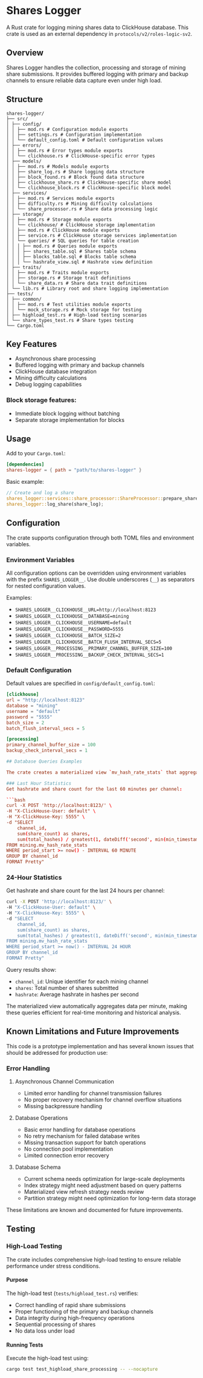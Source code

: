 # Shares Logger

A Rust crate for logging mining shares data to ClickHouse database. This crate is used as an external dependency in `protocols/v2/roles-logic-sv2`.

## Overview

Shares Logger handles the collection, processing and storage of mining share submissions. It provides buffered logging with primary and backup channels to ensure reliable data capture even under high load.

## Structure

```
shares-logger/
├── src/
│ ├── config/
│ │ ├── mod.rs # Configuration module exports
│ │ ├── settings.rs # Configuration implementation
│ │ └── default_config.toml # Default configuration values
│ ├── errors/
│ │ ├── mod.rs # Error types module exports
│ │ └── clickhouse.rs # ClickHouse-specific error types
│ ├── models/
│ │ ├── mod.rs # Models module exports
│ │ ├── share_log.rs # Share logging data structure
│ │ ├── block_found.rs # Block found data structure
│ │ ├── clickhouse_share.rs # ClickHouse-specific share model
│ │ └── clickhouse_block.rs # ClickHouse-specific block model
│ ├── services/
│ │ ├── mod.rs # Services module exports
│ │ ├── difficulty.rs # Mining difficulty calculations
│ │ └── share_processor.rs # Share data processing logic
│ ├── storage/
│ │ ├── mod.rs # Storage module exports
│ │ └── clickhouse/ # ClickHouse storage implementation
│ │ ├── mod.rs # ClickHouse module exports
│ │ ├── service.rs # ClickHouse storage services implementation
│ │ └── queries/ # SQL queries for table creation
│ │ │ ├── mod.rs # Queries module exports
│ │ │ ├── shares_table.sql # Shares table schema
│ │ │ ├── blocks_table.sql # Blocks table schema
│ │ │ └── hashrate_view.sql # Hashrate view definition
│ ├── traits/
│ │ ├── mod.rs # Traits module exports
│ │ ├── storage.rs # Storage trait definitions
│ │ └── share_data.rs # Share data trait definitions
│ └── lib.rs # Library root and share logging implementation
├── tests/
│ ├── common/
│ │ ├── mod.rs # Test utilities module exports
│ │ └── mock_storage.rs # Mock storage for testing
│ ├── highload_test.rs # High-load testing scenarios
│ └── share_types_test.rs # Share types testing
└── Cargo.toml
```

## Key Features

- Asynchronous share processing
- Buffered logging with primary and backup channels
- ClickHouse database integration
- Mining difficulty calculations
- Debug logging capabilities

### Block storage features:

- Immediate block logging without batching
- Separate storage implementation for blocks



## Usage

Add to your `Cargo.toml`:

```toml
[dependencies]
shares-logger = { path = "path/to/shares-logger" }
```

Basic example:
```rust
// Create and log a share
shares_logger::services::share_processor::ShareProcessor::prepare_share_log(/* params */);
shares_logger::log_share(share_log);
```

## Configuration
The crate supports configuration through both TOML files and environment variables.

### Environment Variables
All configuration options can be overridden using environment variables with the prefix `SHARES_LOGGER__`. 
Use double underscores (`__`) as separators for nested configuration values.

Examples:
- `SHARES_LOGGER__CLICKHOUSE__URL=http://localhost:8123`
- `SHARES_LOGGER__CLICKHOUSE__DATABASE=mining`
- `SHARES_LOGGER__CLICKHOUSE__USERNAME=default`
- `SHARES_LOGGER__CLICKHOUSE__PASSWORD=5555`
- `SHARES_LOGGER__CLICKHOUSE__BATCH_SIZE=2`
- `SHARES_LOGGER__CLICKHOUSE__BATCH_FLUSH_INTERVAL_SECS=5`
- `SHARES_LOGGER__PROCESSING__PRIMARY_CHANNEL_BUFFER_SIZE=100`
- `SHARES_LOGGER__PROCESSING__BACKUP_CHECK_INTERVAL_SECS=1`

### Default Configuration
Default values are specified in `config/default_config.toml`:

```toml
[clickhouse]
url = "http://localhost:8123"
database = "mining"
username = "default"
password = "5555"
batch_size = 2
batch_flush_interval_secs = 5

[processing]
primary_channel_buffer_size = 100
backup_check_interval_secs = 1

## Database Queries Examples

The crate creates a materialized view `mv_hash_rate_stats` that aggregates mining statistics. Here are some common query examples:

### Last Hour Statistics
Get hashrate and share count for the last 60 minutes per channel:

```bash
curl -X POST 'http://localhost:8123/' \
-H "X-ClickHouse-User: default" \
-H "X-ClickHouse-Key: 5555" \
-d "SELECT 
    channel_id,
    sum(share_count) as shares,
    sum(total_hashes) / greatest(1, dateDiff('second', min(min_timestamp), max(max_timestamp))) as hashrate
FROM mining.mv_hash_rate_stats 
WHERE period_start >= now() - INTERVAL 60 MINUTE
GROUP BY channel_id
FORMAT Pretty"
```

### 24-Hour Statistics
Get hashrate and share count for the last 24 hours per channel:

```bash
curl -X POST 'http://localhost:8123/' \
-H "X-ClickHouse-User: default" \
-H "X-ClickHouse-Key: 5555" \
-d "SELECT 
    channel_id,
    sum(share_count) as shares,
    sum(total_hashes) / greatest(1, dateDiff('second', min(min_timestamp), max(max_timestamp))) as hashrate
FROM mining.mv_hash_rate_stats 
WHERE period_start >= now() - INTERVAL 24 HOUR
GROUP BY channel_id
FORMAT Pretty"
```

Query results show:
- `channel_id`: Unique identifier for each mining channel
- `shares`: Total number of shares submitted
- `hashrate`: Average hashrate in hashes per second

The materialized view automatically aggregates data per minute, making these queries efficient for real-time monitoring and historical analysis.

## Known Limitations and Future Improvements

This code is a prototype implementation and has several known issues that should be addressed for production use:

### Error Handling
1. Asynchronous Channel Communication
   - Limited error handling for channel transmission failures
   - No proper recovery mechanism for channel overflow situations
   - Missing backpressure handling

2. Database Operations
   - Basic error handling for database operations
   - No retry mechanism for failed database writes
   - Missing transaction support for batch operations
   - No connection pool implementation
   - Limited connection error recovery

3. Database Schema
   - Current schema needs optimization for large-scale deployments
   - Index strategy might need adjustment based on query patterns
   - Materialized view refresh strategy needs review
   - Partition strategy might need optimization for long-term data storage

These limitations are known and documented for future improvements.

## Testing

### High-Load Testing
The crate includes comprehensive high-load testing to ensure reliable performance under stress conditions.

#### Purpose
The high-load test (`tests/highload_test.rs`) verifies:
- Correct handling of rapid share submissions
- Proper functioning of the primary and backup channels
- Data integrity during high-frequency operations
- Sequential processing of shares
- No data loss under load

#### Running Tests
Execute the high-load test using:
```bash
cargo test test_highload_share_processing -- --nocapture
```